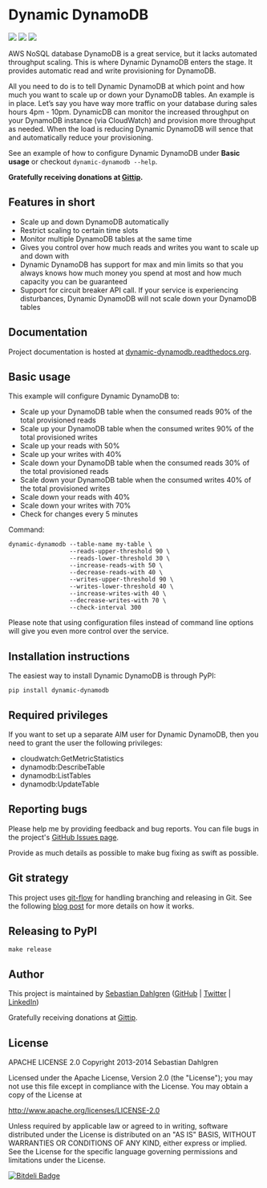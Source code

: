 Dynamic DynamoDB
================

<a href="https://crate.io/packages/dynamic-dynamodb/"><img src="https://pypip.in/v/dynamic-dynamodb/badge.png"></a>
<a href="https://crate.io/packages/dynamic-dynamodb/"><img src="https://pypip.in/d/dynamic-dynamodb/badge.png"></a>
<a href="https://crate.io/packages/dynamic-dynamodb/"><img src="https://pypip.in/license/dynamic-dynamodb/badge.png"></a>

AWS NoSQL database DynamoDB is a great service, but it lacks automated throughput scaling. This is where Dynamic DynamoDB enters the stage. It provides automatic read and write provisioning for DynamoDB.

All you need to do is to tell Dynamic DynamoDB at which point and how much you want to scale up or down your DynamoDB tables. An example is in place. Let’s say you have way more traffic on your database during sales hours 4pm - 10pm. DynamicDB can monitor the increased throughput on your DynamoDB instance (via CloudWatch) and provision more throughput as needed. When the load is reducing Dynamic DynamoDB will sence that and automatically reduce your provisioning.

See an example of how to configure Dynamic DynamoDB under **Basic usage** or checkout `dynamic-dynamodb --help`.

**Gratefully receiving donations at [Gittip](https://www.gittip.com/sebdah/).**

Features in short
-----------------

- Scale up and down DynamoDB automatically
- Restrict scaling to certain time slots
- Monitor multiple DynamoDB tables at the same time
- Gives you control over how much reads and writes you want to scale up and down with
- Dynamic DynamoDB has support for max and min limits so that you always knows how much money you spend at most and how much capacity you can be guaranteed
- Support for circuit breaker API call. If your service is experiencing disturbances, Dynamic DynamoDB will not scale down your DynamoDB tables

Documentation
-------------

Project documentation is hosted at [dynamic-dynamodb.readthedocs.org](http://dynamic-dynamodb.readthedocs.org/en/latest/index.html).

Basic usage
-----------

This example will configure Dynamic DynamoDB to:

- Scale up your DynamoDB table when the consumed reads 90% of the total provisioned reads
- Scale up your DynamoDB table when the consumed writes 90% of the total provisioned writes
- Scale up your reads with 50%
- Scale up your writes with 40%
- Scale down your DynamoDB table when the consumed reads 30% of the total provisioned reads
- Scale down your DynamoDB table when the consumed writes 40% of the total provisioned writes
- Scale down your reads with 40%
- Scale down your writes with 70%
- Check for changes every 5 minutes

Command:

    dynamic-dynamodb --table-name my-table \
                     --reads-upper-threshold 90 \
                     --reads-lower-threshold 30 \
                     --increase-reads-with 50 \
                     --decrease-reads-with 40 \
                     --writes-upper-threshold 90 \
                     --writes-lower-threshold 40 \
                     --increase-writes-with 40 \
                     --decrease-writes-with 70 \
                     --check-interval 300

Please note that using configuration files instead of command line options will give you even more control over the service.

Installation instructions
-------------------------

The easiest way to install Dynamic DynamoDB is through PyPI:

    pip install dynamic-dynamodb


Required privileges
-------------------

If you want to set up a separate AIM user for Dynamic DynamoDB, then you need to grant the user the following privileges:

* cloudwatch:GetMetricStatistics
* dynamodb:DescribeTable
* dynamodb:ListTables
* dynamodb:UpdateTable

Reporting bugs
--------------

Please help me by providing feedback and bug reports. You can file bugs in the project's [GitHub Issues page](https://github.com/sebdah/dynamic-dynamodb/issues).

Provide as much details as possible to make bug fixing as swift as possible.

Git strategy
------------

This project uses [git-flow](https://github.com/nvie/gitflow) for handling branching and releasing in Git. See the following [blog post](http://nvie.com/posts/a-successful-git-branching-model/) for more details on how it works.

Releasing to PyPI
-----------------

    make release

Author
------

This project is maintained by [Sebastian Dahlgren](http://www.sebastiandahlgren.se) ([GitHub](https://github.com/sebdah) | [Twitter](https://twitter.com/sebdah) | [LinkedIn](http://www.linkedin.com/in/sebastiandahlgren))

Gratefully receiving donations at [Gittip](https://www.gittip.com/sebdah/).

License
-------

APACHE LICENSE 2.0
Copyright 2013-2014 Sebastian Dahlgren

Licensed under the Apache License, Version 2.0 (the "License");
you may not use this file except in compliance with the License.
You may obtain a copy of the License at

   http://www.apache.org/licenses/LICENSE-2.0

Unless required by applicable law or agreed to in writing, software
distributed under the License is distributed on an "AS IS" BASIS,
WITHOUT WARRANTIES OR CONDITIONS OF ANY KIND, either express or implied.
See the License for the specific language governing permissions and
limitations under the License.


[![Bitdeli Badge](https://d2weczhvl823v0.cloudfront.net/sebdah/dynamic-dynamodb/trend.png)](https://bitdeli.com/free "Bitdeli Badge")

